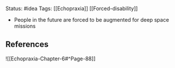 Status: #idea
Tags: [[Echopraxia]] [[Forced-disability]]

* People in the future are forced to be augmented for deep space missions

## References

![[Echopraxia-Chapter-6#^Page-88]]